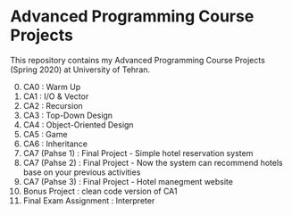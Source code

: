 # Advanced Programming Course Projects
This repository contains my Advanced Programming Course Projects (Spring 2020) at University of Tehran.

0. CA0 : Warm Up
1. CA1 : I/O & Vector
2. CA2 : Recursion
3. CA3 : Top-Down Design
4. CA4 : Object-Oriented Design
5. CA5 : Game
6. CA6 : Inheritance
7. CA7 (Pahse 1) : Final Project - Simple hotel reservation system
8. CA7 (Pahse 2) : Final Project - Now the system can recommend hotels base on your previous activities
9. CA7 (Pahse 3) : Final Project - Hotel manegment website
10. Bonus Project : clean code version of CA1
11. Final Exam Assignment : Interpreter
